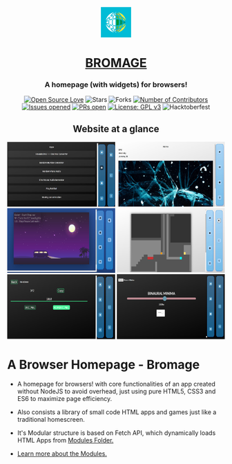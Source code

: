  <div align="center">
 <img src="icon.webp" height=70px />
</div>

<h1 align="center" ><a href="https://n-ce.github.io/Bromage/"> BROMAGE </a></h1>
<div align="center">
    <h3 align="center">A homepage (with widgets) for browsers!</h3>
</div>


<div align="center">

[![Open Source Love](https://badges.frapsoft.com/os/v2/open-source.svg?v=103)](https://github.com/n-ce/Bromage)
![Stars](https://img.shields.io/github/stars/n-ce/Bromage?style=flat&logo=github)
![Forks](https://img.shields.io/github/forks/n-ce/Bromage?style=flat&logo=github)
[![Number of Contributors](https://img.shields.io/github/contributors/n-ce/Bromage)](https://github.com/n-ce/Bromage/graphs/contributors)
[![Issues opened](https://img.shields.io/github/issues/n-ce/Bromage)](https://github.com/n-ce/Bromage)
[![PRs open](https://img.shields.io/github/issues-pr/n-ce/Bromage)](https://github.com/n-ce/Bromage/pulls)
[![License: GPL v3](https://img.shields.io/badge/License-GPLv3-blue.svg)](https://www.gnu.org/licenses/gpl-3.0)
![Hacktoberfest](https://img.shields.io/badge/Hacktoberfest-21-yellow)
</div>


<h2 align="center">Website at a glance</h2>
<p align="center">
<img src="Screenshots/options.jpg" width=250 height=150>
<img src="Screenshots/weather.jpg" width=250 height=150>
<img src="Screenshots/car.jpg" width=250 height=150>
<img src="Screenshots/game.jpg" width=250 height=150>   
<img src="Screenshots/hex.jpg" width=250 height=150> 
<img src="Screenshots/sine.jpg" width=250 height=150>                                                
</p>

# A Browser Homepage - Bromage

- A homepage for browsers! with core functionalities of an app created without NodeJS to avoid overhead, just using pure HTML5, CSS3 and ES6 to maximize page efficiency.

- Also consists a library of small code HTML apps and games just like a traditional homescreen.

- It's Modular structure is based on Fetch API, which dynamically loads HTML Apps from [ Modules Folder.](https://github.com/n-ce/SPACE/blob/main/Modules)

- [Learn more about the Modules.](https://github.com/n-ce/SPACE/blob/main/Modules/Modules.md)
